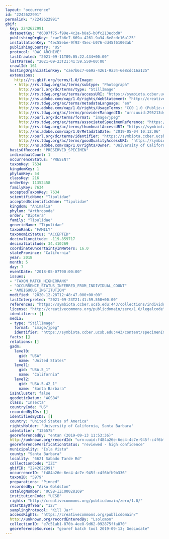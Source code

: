 ```yaml
---
layout: "occurrence"
id: "2242622991"
permalink: "/2242622991"
gbif:
  key: 2242622991
  datasetKey: "d6097f75-f99e-4c2a-b8a5-b0fc213ecbd0"
  publishingOrgKey: "cae7b6c7-669a-4261-9a34-6e8cdc16a125"
  installationKey: "4ec55ebe-9f92-45ec-b076-dd45f61003ab"
  publishingCountry: "US"
  protocol: "DWC_ARCHIVE"
  lastCrawled: "2021-09-11T09:05:22.434+00:00"
  lastParsed: "2021-09-23T21:41:59.550+00:00"
  crawlId: 161
  hostingOrganizationKey: "cae7b6c7-669a-4261-9a34-6e8cdc16a125"
  extensions:
    http://rs.gbif.org/terms/1.0/Image:
    - http://rs.tdwg.org/ac/terms/subtype: "Photograph"
      http://purl.org/dc/terms/type: "StillImage"
      http://rs.tdwg.org/ac/terms/accessURI: "https://symbiota.ccber.ucsb.edu:443/content/specimenImages/UCSB_IZC/UCSB-IZC00028/UCSB-IZC00028169.jpg"
      http://ns.adobe.com/xap/1.0/rights/WebStatement: "http://creativecommons.org/publicdomain/zero/1.0/"
      http://rs.tdwg.org/ac/terms/metadataLanguage: "en"
      http://ns.adobe.com/xap/1.0/rights/UsageTerms: "CC0 1.0 (Public-domain)"
      http://rs.tdwg.org/ac/terms/providerManagedID: "urn:uuid:295213d4-6856-4414-8128-742af84d3d55"
      http://purl.org/dc/terms/format: "image/jpeg"
      http://rs.tdwg.org/ac/terms/associatedSpecimenReference: "https://symbiota.ccber.ucsb.edu:443/collections/individual/index.php?occid=126575"
      http://rs.tdwg.org/ac/terms/thumbnailAccessURI: "https://symbiota.ccber.ucsb.edu:443/content/specimenImages/UCSB_IZC/UCSB-IZC00028/UCSB-IZC00028169_tn.jpg"
      http://ns.adobe.com/xap/1.0/MetadataDate: "2019-05-04 10:12:06"
      http://purl.org/dc/terms/identifier: "https://symbiota.ccber.ucsb.edu:443/content/specimenImages/UCSB_IZC/UCSB-IZC00028/UCSB-IZC00028169.jpg"
      http://rs.tdwg.org/ac/terms/goodQualityAccessURI: "https://symbiota.ccber.ucsb.edu:443/content/specimenImages/UCSB_IZC/UCSB-IZC00028/UCSB-IZC00028169.jpg"
      http://ns.adobe.com/xap/1.0/rights/Owner: "University of California, Santa Barbara"
  basisOfRecord: "PRESERVED_SPECIMEN"
  individualCount: 1
  occurrenceStatus: "PRESENT"
  taxonKey: 7634
  kingdomKey: 1
  phylumKey: 54
  classKey: 216
  orderKey: 11352458
  familyKey: 7634
  acceptedTaxonKey: 7634
  scientificName: "Tipulidae"
  acceptedScientificName: "Tipulidae"
  kingdom: "Animalia"
  phylum: "Arthropoda"
  order: "Diptera"
  family: "Tipulidae"
  genericName: "Tipulidae"
  taxonRank: "FAMILY"
  taxonomicStatus: "ACCEPTED"
  decimalLongitude: -119.859717
  decimalLatitude: 34.410269
  coordinateUncertaintyInMeters: 16.0
  stateProvince: "California"
  year: 2018
  month: 5
  day: 7
  eventDate: "2018-05-07T00:00:00"
  issues:
  - "TAXON_MATCH_HIGHERRANK"
  - "OCCURRENCE_STATUS_INFERRED_FROM_INDIVIDUAL_COUNT"
  - "AMBIGUOUS_INSTITUTION"
  modified: "2020-12-28T12:48:47.000+00:00"
  lastInterpreted: "2021-09-23T21:41:59.550+00:00"
  references: "https://symbiota.ccber.ucsb.edu:443/collections/individual/index.php?occid=126575"
  license: "http://creativecommons.org/publicdomain/zero/1.0/legalcode"
  identifiers: []
  media:
  - type: "StillImage"
    format: "image/jpeg"
    identifier: "https://symbiota.ccber.ucsb.edu:443/content/specimenImages/UCSB_IZC/UCSB-IZC00028/UCSB-IZC00028169.jpg"
  facts: []
  relations: []
  gadm:
    level0:
      gid: "USA"
      name: "United States"
    level1:
      gid: "USA.5_1"
      name: "California"
    level2:
      gid: "USA.5.42_1"
      name: "Santa Barbara"
  isInCluster: false
  geodeticDatum: "WGS84"
  class: "Insecta"
  countryCode: "US"
  recordedByIDs: []
  identifiedByIDs: []
  country: "United States of America"
  rightsHolder: "University of California, Santa Barbara"
  identifier: "126575"
  georeferencedBy: "entan (2019-09-13 11:53:36)"
  http://unknown.org/recordId: "urn:uuid:f484a26e-6ec4-4c7e-945f-c4f6bfb9b336"
  georeferenceVerificationStatus: "reviewed - high confidence"
  municipality: "Isla Vista"
  county: "Santa Barbara"
  locality: "6621 Sabado Tarde Rd"
  collectionCode: "IZC"
  gbifID: "2242622991"
  occurrenceID: "f484a26e-6ec4-4c7e-945f-c4f6bfb9b336"
  taxonID: "5979"
  preparations: "Pinned"
  recordedBy: "Aiko Goldston"
  catalogNumber: "UCSB-IZC00028169"
  institutionCode: "UCSB"
  rights: "http://creativecommons.org/publicdomain/zero/1.0/"
  startDayOfYear: "127"
  samplingProtocol: "Kill Jar"
  accessRights: "https://creativecommons.org/publicdomain/"
  http://unknown.org/recordEnteredBy: "Lsolomon"
  collectionID: "e7c51ab1-870b-4ee8-9d62-092875ffa870"
  georeferenceSources: "georef batch tool 2019-09-13; GeoLocate"
---
```

